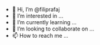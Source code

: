 - 👋 Hi, I’m @filiprafaj
- 👀 I’m interested in ...
- 🌱 I’m currently learning ...
- 💞️ I’m looking to collaborate on ...
- 📫 How to reach me ...

<!---
filiprafaj/filiprafaj is a ✨ special ✨ repository because its `README.md` (this file) appears on your GitHub profile.
You can click the Preview link to take a look at your changes.
--->
